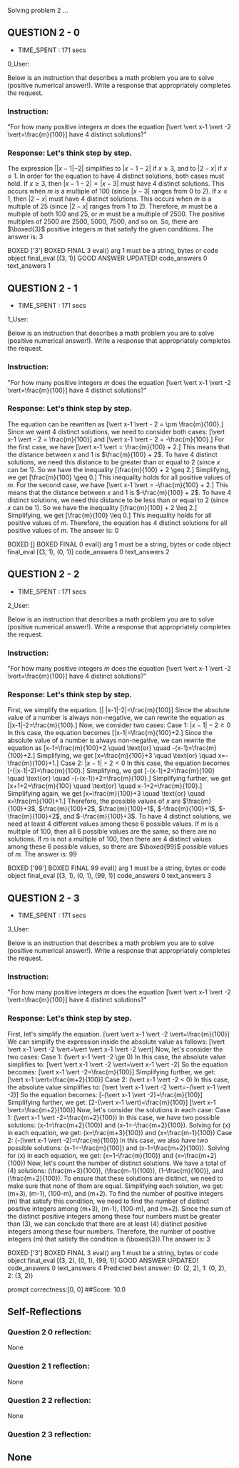 Solving problem 2 ...



## QUESTION 2 - 0 
- TIME_SPENT : 171 secs

0_User:

Below is an instruction that describes a math problem you are to solve (positive numerical answer!). Write a response that appropriately completes the request.

### Instruction:
"For how many positive integers $m$ does the equation \[\vert \vert x-1 \vert -2 \vert=\frac{m}{100}\] have $4$ distinct solutions?"

### Response: Let's think step by step.


The expression $| |x-1|-2|$ simplifies to $|x-1-2|$ if $x \geq 3$, and to $|2-x|$ if $x \leq 1$.
In order for the equation to have 4 distinct solutions, both cases must hold.
If $x \geq 3$, then $|x-1-2|=|x-3|$ must have 4 distinct solutions.
This occurs when $m$ is a multiple of 100 (since $|x-3|$ ranges from 0 to 2).
If $x \leq 1$, then $|2-x|$ must have 4 distinct solutions.
This occurs when $m$ is a multiple of 25 (since $|2-x|$ ranges from 1 to 2).
Therefore, $m$ must be a multiple of both 100 and 25, or $m$ must be a multiple of 2500.
The positive multiples of 2500 are 2500, 5000, 7500, and so on.
So, there are $\boxed{3}$ positive integers $m$ that satisfy the given conditions.
The answer is: 3

BOXED ['3']
BOXED FINAL 3
eval() arg 1 must be a string, bytes or code object final_eval
[(3, 1)]
GOOD ANSWER UPDATED!
code_answers 0 text_answers 1



## QUESTION 2 - 1 
- TIME_SPENT : 171 secs

1_User:

Below is an instruction that describes a math problem you are to solve (positive numerical answer!). Write a response that appropriately completes the request.

### Instruction:
"For how many positive integers $m$ does the equation \[\vert \vert x-1 \vert -2 \vert=\frac{m}{100}\] have $4$ distinct solutions?"

### Response: Let's think step by step.


The equation can be rewritten as \[\vert x-1 \vert - 2 = \pm \frac{m}{100}.\]
Since we want 4 distinct solutions, we need to consider both cases: \[\vert x-1 \vert - 2 = \frac{m}{100}\] and \[\vert x-1 \vert - 2 = -\frac{m}{100}.\]
For the first case, we have \[\vert x-1 \vert = \frac{m}{100} + 2.\]
This means that the distance between $x$ and 1 is $\frac{m}{100} + 2$.
To have 4 distinct solutions, we need this distance to be greater than or equal to 2 (since $x$ can be 1).
So we have the inequality \[\frac{m}{100} + 2 \geq 2.\]
Simplifying, we get \[\frac{m}{100} \geq 0.\]
This inequality holds for all positive values of $m$.
For the second case, we have \[\vert x-1 \vert = -\frac{m}{100} + 2.\]
This means that the distance between $x$ and 1 is $-\frac{m}{100} + 2$.
To have 4 distinct solutions, we need this distance to be less than or equal to 2 (since $x$ can be 1).
So we have the inequality \[\frac{m}{100} + 2 \leq 2.\]
Simplifying, we get \[\frac{m}{100} \leq 0.\]
This inequality holds for all positive values of $m$.
Therefore, the equation has 4 distinct solutions for all positive values of $m$.
The answer is: 0

BOXED []
BOXED FINAL 0
eval() arg 1 must be a string, bytes or code object final_eval
[(3, 1), (0, 1)]
code_answers 0 text_answers 2



## QUESTION 2 - 2 
- TIME_SPENT : 171 secs

2_User:

Below is an instruction that describes a math problem you are to solve (positive numerical answer!). Write a response that appropriately completes the request.

### Instruction:
"For how many positive integers $m$ does the equation \[\vert \vert x-1 \vert -2 \vert=\frac{m}{100}\] have $4$ distinct solutions?"

### Response: Let's think step by step.


First, we simplify the equation.
\[| |x-1|-2|=\frac{m}{100}\]
Since the absolute value of a number is always non-negative, we can rewrite the equation as
\[|x-1|-2=\frac{m}{100}.\]
Now, we consider two cases:
Case 1: $|x-1|-2 \ge 0$
In this case, the equation becomes
\[|x-1|=\frac{m}{100}+2.\]
Since the absolute value of a number is always non-negative, we can rewrite the equation as
\[x-1=\frac{m}{100}+2 \quad \text{or} \quad -(x-1)=\frac{m}{100}+2.\]
Simplifying, we get
\[x=\frac{m}{100}+3 \quad \text{or} \quad x=-\frac{m}{100}+1.\]
Case 2: $|x-1|-2 < 0$
In this case, the equation becomes
\[-(|x-1|-2)=\frac{m}{100}.\]
Simplifying, we get
\[-(x-1)+2=\frac{m}{100} \quad \text{or} \quad -(-(x-1))+2=\frac{m}{100}.\]
Simplifying further, we get
\[x+1+2=\frac{m}{100} \quad \text{or} \quad x-1+2=\frac{m}{100}.\]
Simplifying again, we get
\[x=\frac{m}{100}+3 \quad \text{or} \quad x=\frac{m}{100}+1.\]
Therefore, the possible values of $x$ are $\frac{m}{100}+3$, $\frac{m}{100}+2$, $\frac{m}{100}+1$, $-\frac{m}{100}+1$, $-\frac{m}{100}+2$, and $-\frac{m}{100}+3$.
To have $4$ distinct solutions, we need at least $4$ different values among these $6$ possible values.
If $m$ is a multiple of $100$, then all $6$ possible values are the same, so there are no solutions.
If $m$ is not a multiple of $100$, then there are $4$ distinct values among these $6$ possible values, so there are $\boxed{99}$ possible values of $m$.
The answer is: 99

BOXED ['99']
BOXED FINAL 99
eval() arg 1 must be a string, bytes or code object final_eval
[(3, 1), (0, 1), (99, 1)]
code_answers 0 text_answers 3



## QUESTION 2 - 3 
- TIME_SPENT : 171 secs

3_User:

Below is an instruction that describes a math problem you are to solve (positive numerical answer!). Write a response that appropriately completes the request.

### Instruction:
"For how many positive integers $m$ does the equation \[\vert \vert x-1 \vert -2 \vert=\frac{m}{100}\] have $4$ distinct solutions?"

### Response: Let's think step by step.


First, let's simplify the equation.
\[\vert \vert x-1 \vert -2 \vert=\frac{m}{100}\]
We can simplify the expression inside the absolute value as follows:
\[\vert \vert x-1 \vert -2 \vert=\vert \vert x-1 \vert -2 \vert\]
Now, let's consider the two cases:
Case 1: \(\vert x-1 \vert -2 \ge 0\)
In this case, the absolute value simplifies to:
\[\vert \vert x-1 \vert -2 \vert=\vert x-1 \vert -2\]
So the equation becomes:
\[\vert x-1 \vert -2=\frac{m}{100}\]
Simplifying further, we get:
\[\vert x-1 \vert=\frac{m+2}{100}\]
Case 2: \(\vert x-1 \vert -2 < 0\)
In this case, the absolute value simplifies to:
\[\vert \vert x-1 \vert -2 \vert=-(\vert x-1 \vert -2)\]
So the equation becomes:
\[-(\vert x-1 \vert -2)=\frac{m}{100}\]
Simplifying further, we get:
\[2-(\vert x-1 \vert)=\frac{m}{100}\]
\[\vert x-1 \vert=\frac{m+2}{100}\]
Now, let's consider the solutions in each case:
Case 1: \(\vert x-1 \vert -2=\frac{m+2}{100}\)
In this case, we have two possible solutions: \(x-1=\frac{m+2}{100}\) and \(x-1=-\frac{m+2}{100}\).
Solving for \(x\) in each equation, we get:
\(x=\frac{m+3}{100}\) and \(x=\frac{m-1}{100}\)
Case 2: \(-(\vert x-1 \vert -2)=\frac{m}{100}\)
In this case, we also have two possible solutions: \(x-1=-\frac{m}{100}\) and \(x-1=\frac{m+2}{100}\).
Solving for \(x\) in each equation, we get:
\(x=1-\frac{m}{100}\) and \(x=\frac{m+2}{100}\)
Now, let's count the number of distinct solutions.
We have a total of \(4\) solutions: \(\frac{m+3}{100}\), \(\frac{m-1}{100}\), \(1-\frac{m}{100}\), and \(\frac{m+2}{100}\).
To ensure that these solutions are distinct, we need to make sure that none of them are equal.
Simplifying each solution, we get:
\(m+3\), \(m-1\), \(100-m\), and \(m+2\).
To find the number of positive integers \(m\) that satisfy this condition, we need to find the number of distinct positive integers among \(m+3\), \(m-1\), \(100-m\), and \(m+2\).
Since the sum of the distinct positive integers among these four numbers must be greater than \(3\), we can conclude that there are at least \(4\) distinct positive integers among these four numbers.
Therefore, the number of positive integers \(m\) that satisfy the condition is \(\boxed{3}\).The answer is: 3

BOXED ['3']
BOXED FINAL 3
eval() arg 1 must be a string, bytes or code object final_eval
[(3, 2), (0, 1), (99, 1)]
GOOD ANSWER UPDATED!
code_answers 0 text_answers 4
Predicted best answer: {0: (2, 2), 1: (0, 2), 2: (3, 2)}

prompt correctness:[0, 0]
##Score: 10.0

## Self-Reflections

### Question 2 0 reflection:
None
### Question 2 1 reflection:
None
### Question 2 2 reflection:
None
### Question 2 3 reflection:
None
---
